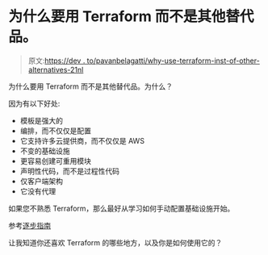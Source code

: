 # 为什么要用 Terraform 而不是其他替代品。

> 原文:[https://dev . to/pavanbelagatti/why-use-terraform-inst-of-other-alternatives-21nl](https://dev.to/pavanbelagatti/why-use-terraform-instead-of-other-alternatives-21nl)

为什么要用 Terraform 而不是其他替代品。为什么？

因为有以下好处:

*   模板是强大的
*   编排，而不仅仅是配置
*   它支持许多云提供商，而不仅仅是 AWS
*   不变的基础设施
*   更容易创建可重用模块
*   声明性代码，而不是过程性代码
*   仅客户端架构
*   它没有代理

如果您不熟悉 Terraform，那么最好从学习如何手动配置基础设施开始。

参考[逐步指南](http://blog.shippable.com/provision-aws-vpc-terraform)

让我知道你还喜欢 Terraform 的哪些地方，以及你是如何使用它的？